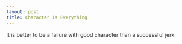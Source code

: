 ```yaml
---
layout: post
title: Character Is Everything
---
```


It is better to be a failure with good character than a successful jerk.